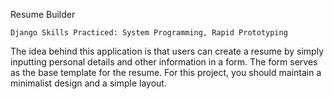 Resume Builder

    Django Skills Practiced: System Programming, Rapid Prototyping

The idea behind this application is that users can create a resume by simply inputting personal details and other information in a form. The form serves as the base template for the resume. For this project, you should maintain a minimalist design and a simple layout.
